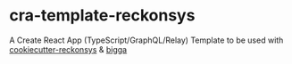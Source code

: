 # cra-template-reckonsys
A Create React App (TypeScript/GraphQL/Relay) Template to be used with [cookiecutter-reckonsys](https://github.com/reckonsys/cookiecutter-reckonsys) &amp; [bigga](https://github.com/reckonsys/bigga)
